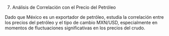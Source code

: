 7. Análisis de Correlación con el Precio del Petróleo

Dado que México es un exportador de petróleo, estudia la correlación entre los precios del petróleo y el tipo de cambio MXN/USD, especialmente en momentos de fluctuaciones significativas en los precios del crudo.